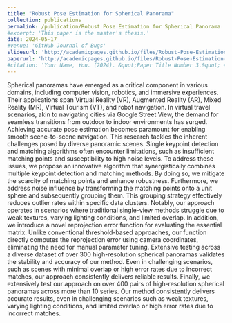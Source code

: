 ```yaml
---
title: "Robust Pose Estimation for Spherical Panorama"
collection: publications
permalink: /publication/Robust Pose Estimation for Spherical Panorama
#excerpt: 'This paper is the master's thesis.'
date: 2024-05-17
#venue: 'GitHub Journal of Bugs'
slidesurl: 'http://academicpages.github.io/files/Robust-Pose-Estimation-for-Spherical-panorama-slides.pdf'
paperurl: 'http://academicpages.github.io/files/Robust-Pose-Estimation-for-Spherical-panorama.pdf'
#citation: 'Your Name, You. (2024). &quot;Paper Title Number 3.&quot; <i>GitHub Journal of Bugs</i>. 1(3).'
---
```


Spherical panoramas have emerged as a critical component in various domains, including computer vision, robotics, and immersive experiences. Their applications span Virtual Reality (VR), Augmented Reality (AR), Mixed Reality (MR), Virtual Tourism (VT), and robot navigation. In virtual travel scenarios, akin to navigating cities via Google Street View, the demand for seamless transitions from outdoor to indoor environments has surged. Achieving accurate pose estimation becomes paramount for enabling smooth scene-to-scene navigation.
This research tackles the inherent challenges posed by diverse panoramic scenes. Single keypoint detection and matching algorithms often encounter limitations, such as insufficient matching points and susceptibility to high noise levels. To address these issues, we propose an innovative algorithm that synergistically combines multiple keypoint detection and matching methods. By doing so, we mitigate the scarcity of matching points and enhance robustness.
Furthermore, we address noise influence by transforming the matching points onto a unit sphere and subsequently grouping them. This grouping strategy effectively reduces outlier rates within specific data clusters. Notably, our approach operates in scenarios where traditional single-view methods struggle due to weak textures, varying lighting conditions, and limited overlap.
In addition, we introduce a novel reprojection error function for evaluating the essential matrix. Unlike conventional threshold-based approaches, our function directly computes the reprojection error using camera coordinates, eliminating the need for manual parameter tuning.
Extensive testing across a diverse dataset of over 300 high-resolution spherical panoramas validates the stability and accuracy of our method. Even in challenging scenarios, such as scenes with minimal overlap or high error rates due to incorrect matches, our approach consistently delivers reliable results.
Finally, we extensively test our approach on over 400 pairs of high-resolution spherical panoramas across more than 10 series. Our method consistently delivers accurate results, even in challenging scenarios such as weak textures, varying lighting conditions, and limited overlap or high error rates due to incorrect matches.
